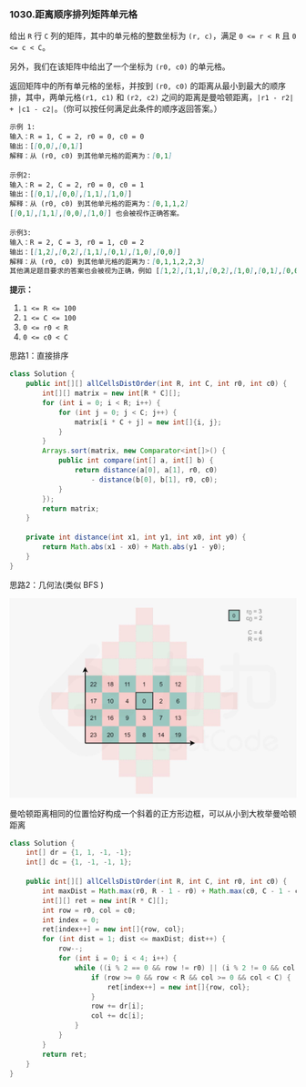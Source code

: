 ### 1030.距离顺序排列矩阵单元格

给出 `R` 行 `C` 列的矩阵，其中的单元格的整数坐标为 `(r, c)`，满足 `0 <= r < R` 且 `0 <= c < C`。

另外，我们在该矩阵中给出了一个坐标为 `(r0, c0)` 的单元格。

返回矩阵中的所有单元格的坐标，并按到 `(r0, c0)` 的距离从最小到最大的顺序排，其中，两单元格`(r1, c1)` 和 `(r2, c2)` 之间的距离是曼哈顿距离，`|r1 - r2| + |c1 - c2|`。（你可以按任何满足此条件的顺序返回答案。）

``` markdown
示例 1:
输入：R = 1, C = 2, r0 = 0, c0 = 0
输出：[[0,0],[0,1]]
解释：从 (r0, c0) 到其他单元格的距离为：[0,1]

示例2:
输入：R = 2, C = 2, r0 = 0, c0 = 1
输出：[[0,1],[0,0],[1,1],[1,0]]
解释：从 (r0, c0) 到其他单元格的距离为：[0,1,1,2]
[[0,1],[1,1],[0,0],[1,0]] 也会被视作正确答案。

示例3:
输入：R = 2, C = 3, r0 = 1, c0 = 2
输出：[[1,2],[0,2],[1,1],[0,1],[1,0],[0,0]]
解释：从 (r0, c0) 到其他单元格的距离为：[0,1,1,2,2,3]
其他满足题目要求的答案也会被视为正确，例如 [[1,2],[1,1],[0,2],[1,0],[0,1],[0,0]]。
```

**提示：**

1. `1 <= R <= 100`
2. `1 <= C <= 100`
3. `0 <= r0 < R`
4. `0 <= c0 < C`



思路1：直接排序

``` java
class Solution {
    public int[][] allCellsDistOrder(int R, int C, int r0, int c0) {
        int[][] matrix = new int[R * C][];
        for (int i = 0; i < R; i++) {
            for (int j = 0; j < C; j++) {
                matrix[i * C + j] = new int[]{i, j};
            }
        }
        Arrays.sort(matrix, new Comparator<int[]>() {
            public int compare(int[] a, int[] b) {
                return distance(a[0], a[1], r0, c0)
                    - distance(b[0], b[1], r0, c0);
            }
        });
        return matrix;
    }

    private int distance(int x1, int y1, int x0, int y0) {
        return Math.abs(x1 - x0) + Math.abs(y1 - y0);
    }
}

```

思路2：几何法(类似 BFS )

<img src="img/1030题图.jpg" style="zoom:50%" />

曼哈顿距离相同的位置恰好构成一个斜着的正方形边框，可以从小到大枚举曼哈顿距离

``` java
class Solution {
    int[] dr = {1, 1, -1, -1};
    int[] dc = {1, -1, -1, 1};

    public int[][] allCellsDistOrder(int R, int C, int r0, int c0) {
        int maxDist = Math.max(r0, R - 1 - r0) + Math.max(c0, C - 1 - c0);
        int[][] ret = new int[R * C][];
        int row = r0, col = c0;
        int index = 0;
        ret[index++] = new int[]{row, col};
        for (int dist = 1; dist <= maxDist; dist++) {
            row--;
            for (int i = 0; i < 4; i++) {
                while ((i % 2 == 0 && row != r0) || (i % 2 != 0 && col != c0)) {
                    if (row >= 0 && row < R && col >= 0 && col < C) {
                        ret[index++] = new int[]{row, col};
                    }
                    row += dr[i];
                    col += dc[i];
                }
            }
        }
        return ret;
    }
}
```

